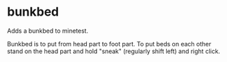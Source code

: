 # bunkbed
Adds a bunkbed to minetest.

Bunkbed is to put from head part to foot part. To put beds on each other stand 
on the head part and hold "sneak" (regularly shift left) and right click.
